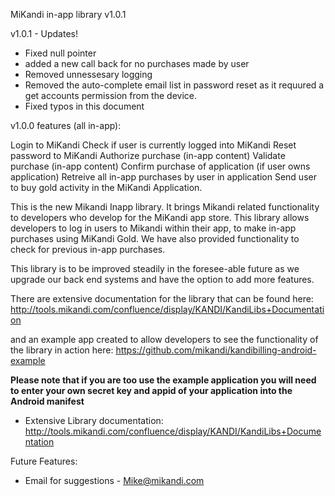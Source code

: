 
MiKandi in-app library v1.0.1

v1.0.1 - Updates!
- Fixed null pointer 
- added a new call back for no purchases made by user
- Removed unnessesary logging
- Removed the auto-complete email list in password reset as it requured a get accounts permission from the device. 
- Fixed typos in this document

v1.0.0 features (all in-app): 

Login to MiKandi
Check if user is currently logged into MiKandi
Reset password to MiKandi 
Authorize purchase (in-app content)
Validate purchase (in-app content)
Confirm purchase of application (if user owns application)
Retreive all in-app purchases by user in application 
Send user to buy gold activity in the MiKandi Application. 



This is the new Mikandi Inapp library. It brings Mikandi related functionality to developers who develop for the MiKandi app store. This library allows developers to log in users to Mikandi within their app, to make in-app purchases using MiKandi Gold. We have also provided functionality to check for previous in-app purchases. 
 
This library is to be improved steadily in the foresee-able future as we upgrade our back end systems and have the option to add more features. 

There are extensive documentation for the library that can be found here: http://tools.mikandi.com/confluence/display/KANDI/KandiLibs+Documentation

and an example app created to allow developers to see the functionality of the library in action here: https://github.com/mikandi/kandibilling-android-example


**Please note that if you are too use the example application you will need to enter your own secret key and appid of your application into the Android manifest**

- Extensive Library documentation: http://tools.mikandi.com/confluence/display/KANDI/KandiLibs+Documentation


Future Features:
- Email for suggestions - Mike@mikandi.com

